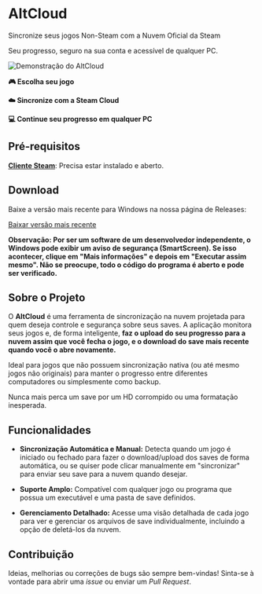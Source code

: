 # AltCloud

Sincronize seus jogos Non-Steam com a Nuvem Oficial da Steam

Seu progresso, seguro na sua conta e acessível de qualquer PC.

![Demonstração do AltCloud](https://i.imgur.com/QWNBzKB.png)

**🎮 Escolha seu jogo**

**☁️ Sincronize com a Steam Cloud**

**💻 Continue seu progresso em qualquer PC**

## Pré-requisitos

**[Cliente Steam](https://store.steampowered.com/about/)**: Precisa estar instalado e aberto.

## Download

Baixe a versão mais recente para Windows na nossa página de Releases:

[Baixar versão mais recente](https://github.com/nakomaNS/AltCloud/releases/download/1.0/AltCloud.exe)

**Observação: Por ser um software de um desenvolvedor independente, o Windows pode exibir um aviso de segurança (SmartScreen). Se isso acontecer, clique em "Mais informações" e depois em "Executar assim mesmo". 
Não se preocupe, todo o código do programa é aberto e pode ser verificado.**

## Sobre o Projeto

O **AltCloud** é uma ferramenta de sincronização na nuvem projetada para quem deseja controle e segurança sobre seus saves. A aplicação monitora seus jogos e, de forma inteligente, **faz o upload do seu progresso para a nuvem assim que você fecha o jogo, e o download do save mais recente quando você o abre novamente.**

Ideal para jogos que não possuem sincronização nativa (ou até mesmo jogos não originais) para manter o progresso entre diferentes computadores ou simplesmente como backup.

Nunca mais perca um save por um HD corrompido ou uma formatação inesperada.

## Funcionalidades

* **Sincronização Automática e Manual:** Detecta quando um jogo é iniciado ou fechado para fazer o download/upload dos saves de forma automática, ou se quiser pode clicar manualmente em "sincronizar" para enviar seu save para a nuvem quando desejar.

* **Suporte Amplo:** Compatível com qualquer jogo ou programa que possua um executável e uma pasta de save definidos.

* **Gerenciamento Detalhado:** Acesse uma visão detalhada de cada jogo para ver e gerenciar os arquivos de save individualmente, incluindo a opção de deletá-los da nuvem.

## Contribuição

Ideias, melhorias ou correções de bugs são sempre bem-vindas! Sinta-se à vontade para abrir uma *issue* ou enviar um *Pull Request*.

